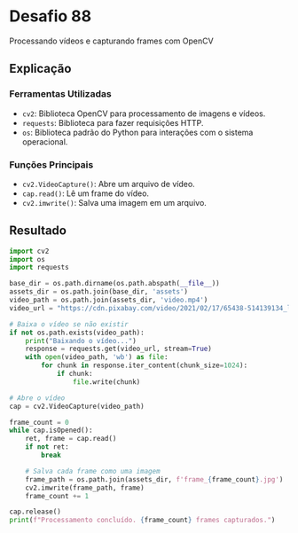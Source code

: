 # Desafio 88

Processando vídeos e capturando frames com OpenCV

## Explicação

### Ferramentas Utilizadas

- `cv2`: Biblioteca OpenCV para processamento de imagens e vídeos.
- `requests`: Biblioteca para fazer requisições HTTP.
- `os`: Biblioteca padrão do Python para interações com o sistema operacional.

### Funções Principais

- `cv2.VideoCapture()`: Abre um arquivo de vídeo.
- `cap.read()`: Lê um frame do vídeo.
- `cv2.imwrite()`: Salva uma imagem em um arquivo.

## Resultado

```py
import cv2
import os
import requests

base_dir = os.path.dirname(os.path.abspath(__file__))
assets_dir = os.path.join(base_dir, 'assets')
video_path = os.path.join(assets_dir, 'video.mp4')
video_url = "https://cdn.pixabay.com/video/2021/02/17/65438-514139134_large.mp4"

# Baixa o vídeo se não existir
if not os.path.exists(video_path):
    print("Baixando o vídeo...")
    response = requests.get(video_url, stream=True)
    with open(video_path, 'wb') as file:
        for chunk in response.iter_content(chunk_size=1024):
            if chunk:
                file.write(chunk)

# Abre o vídeo
cap = cv2.VideoCapture(video_path)

frame_count = 0
while cap.isOpened():
    ret, frame = cap.read()
    if not ret:
        break

    # Salva cada frame como uma imagem
    frame_path = os.path.join(assets_dir, f'frame_{frame_count}.jpg')
    cv2.imwrite(frame_path, frame)
    frame_count += 1

cap.release()
print(f"Processamento concluído. {frame_count} frames capturados.")